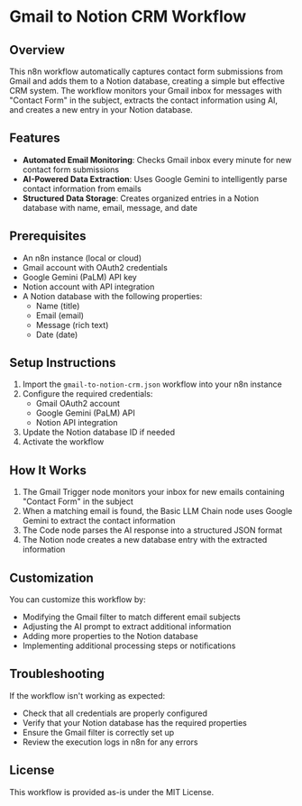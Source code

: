 # Gmail to Notion CRM Workflow

## Overview

This n8n workflow automatically captures contact form submissions from Gmail and adds them to a Notion database, creating a simple but effective CRM system. The workflow monitors your Gmail inbox for messages with "Contact Form" in the subject, extracts the contact information using AI, and creates a new entry in your Notion database.

## Features

- **Automated Email Monitoring**: Checks Gmail inbox every minute for new contact form submissions
- **AI-Powered Data Extraction**: Uses Google Gemini to intelligently parse contact information from emails
- **Structured Data Storage**: Creates organized entries in a Notion database with name, email, message, and date

## Prerequisites

- An n8n instance (local or cloud)
- Gmail account with OAuth2 credentials
- Google Gemini (PaLM) API key
- Notion account with API integration
- A Notion database with the following properties:
  - Name (title)
  - Email (email)
  - Message (rich text)
  - Date (date)

## Setup Instructions

1. Import the `gmail-to-notion-crm.json` workflow into your n8n instance
2. Configure the required credentials:
   - Gmail OAuth2 account
   - Google Gemini (PaLM) API
   - Notion API integration
3. Update the Notion database ID if needed
4. Activate the workflow

## How It Works

1. The Gmail Trigger node monitors your inbox for new emails containing "Contact Form" in the subject
2. When a matching email is found, the Basic LLM Chain node uses Google Gemini to extract the contact information
3. The Code node parses the AI response into a structured JSON format
4. The Notion node creates a new database entry with the extracted information

## Customization

You can customize this workflow by:
- Modifying the Gmail filter to match different email subjects
- Adjusting the AI prompt to extract additional information
- Adding more properties to the Notion database
- Implementing additional processing steps or notifications

## Troubleshooting

If the workflow isn't working as expected:
- Check that all credentials are properly configured
- Verify that your Notion database has the required properties
- Ensure the Gmail filter is correctly set up
- Review the execution logs in n8n for any errors

## License

This workflow is provided as-is under the MIT License.